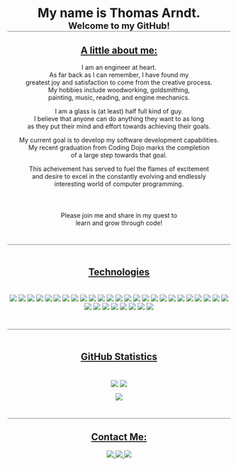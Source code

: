 <h1 align="center" style="border-bottom: 1px solid gray">My name is Thomas Arndt.
    <span style="font-size: 20px"><br>Welcome to my GitHub!</span>
</h1>
<h2 align="center" style="text-decoration: underline">A little about me:</h2>
<div align="center">
<p align="center">
    I am an engineer at heart.<br>
    As far back as I can remember, I have found my<br>
    greatest joy and satisfaction to come from the creative process.<br>
    My hobbies include woodworking, goldsmithing,<br>
    painting, music, reading, and engine mechanics.<br>
</p>
<p align="center">
    I am a glass is (at least) half full kind of guy.<br>
    I believe that anyone can do anything they want to as long<br>
    as they put their mind and effort towards achieving their goals.<br>
</p>
<p align="center">
    My current goal is to develop my software development capabilities.<br>
    My recent graduation from Coding Dojo marks the completion<br>
    of a large step towards that goal.<br>
</p>
</p align="center">
    This acheivement has served to fuel the flames of excitement<br>
    and desire to excel in the constantly evolving and endlessly<br>
    interesting world of computer programming.
</p>
<p align="center" style="border-bottom: 1px solid gray; padding: 40px 0">
    Please join me and share in my quest to<br>
    learn and grow through code!
</p>
<h2 style="padding-top: 20px; text-decoration: underline">Technologies</h2>
<p align="center" style="border-bottom: 1px solid gray; padding: 20px 0 40px 0">
    <img src="https://img.shields.io/badge/-HTML-E34F26?style=for-the-badge&logo=html5&logoColor=white"/>
    <img src="https://img.shields.io/badge/-CSS-1572B6?style=for-the-badge&logo=css3&logoColor=white"/>
    <img src="https://img.shields.io/badge/-Javascript-000000?style=for-the-badge&logo=javascript"/>
    <img src="https://img.shields.io/badge/-BOOTSTRAP-7952B3?style=for-the-badge&logo=bootstrap&logoColor=FFFFFF"/>
    <img src="https://img.shields.io/badge/-Python-F7F044?style=for-the-badge&logo=python&logoColor=3776AB"/>
    <img src="https://img.shields.io/badge/-Flask-000000?style=for-the-badge&logo=flask&logoColor=FFFFFF"/>
    <img src="https://img.shields.io/badge/-MYSQL-F29800?style=for-the-badge&logo=mysql&logoColor=4479A1"/>
    <img src="https://img.shields.io/badge/-NODE.JS-FFFFFF?style=for-the-badge&logo=node.js&logoColor=339933"/>
    <img src="https://img.shields.io/badge/-REACT-333333?style=for-the-badge&logo=react&logoColor=61DAFB"/>
    <img src="https://img.shields.io/badge/-EXPRESS-00BF5B?style=for-the-badge&logo=express&logoColor=00BFff"/>
    <img src="https://img.shields.io/badge/-MONGODB-FFFFFF?style=for-the-badge&logo=mongodb&logoColor=47A248"/>
    <img src="https://img.shields.io/badge/-JAVA-007396?style=for-the-badge&logo=java&logoColor=FFFFFF"/>
    <img src="https://img.shields.io/badge/-SPRING-00793B?style=for-the-badge&logo=spring&logoColor=6DB33F"/>
    <img src="https://img.shields.io/badge/-TOMCAT-F8DC75?style=for-the-badge&logo=apachetomcat&logoColor=000000"/>
    <img src="https://img.shields.io/badge/-.NET-512BD4?style=for-the-badge&logo=dotnet&logoColor=000000"/>
    <img src="https://img.shields.io/badge/-Razer-000000?style=for-the-badge&logo=razer&logoColor=00FF00"/>
    <img src="https://img.shields.io/badge/-SSMS-FFFFFF?style=for-the-badge&logo=microsoftsqlserver&logoColor=CC2927"/>
    <img src="https://img.shields.io/badge/-RabbitMQ-FF6600?style=for-the-badge&logo=rabbitmq&logoColor=000000"/>
    <img src="https://img.shields.io/badge/-GODOT-FFFFFF?style=for-the-badge&logo=godotengine&logoColor=478CBF"/>
    <img src="https://img.shields.io/badge/-Apache2-D22128?style=for-the-badge&logo=apache&logoColor=FFFFFF"/>
    <img src="https://img.shields.io/badge/-GUNICORN-499848?style=for-the-badge&logo=gunicorn&logoColor=FFFFFF"/>
    <img src="https://img.shields.io/badge/-VSCODE-333333?style=for-the-badge&logo=visualstudiocode&logoColor=007ACC"/>
    <img src="https://img.shields.io/badge/-SPRING TOOL SUITE-333333?style=for-the-badge&logo=spring&logoColor=6DB33F"/>
    <img src="https://img.shields.io/badge/-ADOBE PHOTOSHOP-31A8FF?style=for-the-badge&logo=adobephotoshop&logoColor=FFFFFF"/>
    <img src="https://img.shields.io/badge/-GIMP-5C5543?style=for-the-badge&logo=gimp&logoColor=FFFFFF"/>
    <img src="https://img.shields.io/badge/-INKSCAPE-000000?style=for-the-badge&logo=inkscape&logoColor=FFFFFF"/>
    <img src="https://img.shields.io/badge/-BLENDER 3D-333333?style=for-the-badge&logo=blender&logoColor=F5792A"/>
    <img src="https://img.shields.io/badge/-GITHUB-181717?style=for-the-badge&logo=github&logoColor=FFFFFF"/>
    <img src="https://img.shields.io/badge/-GIT-181717?style=for-the-badge&logo=git&logoColor=F05032"/>
    <img src="https://img.shields.io/badge/-POSTMAN-FF6C37?style=for-the-badge&logo=postman&logoColor=FFFFFF"/>
    <img src="https://img.shields.io/badge/-FIGMA-31A8FF?style=for-the-badge&logo=figma&logoColor=F24E1E"/>
    <img src="https://img.shields.io/badge/-TRELLO-0052CC?style=for-the-badge&logo=trello&logoColor=FFFFFF"/>
    <img src="https://img.shields.io/badge/-AMAZON AWS-FF9900?style=for-the-badge&logo=amazonaws&logoColor=232F3E"/>
</p>
<h2 style="padding-top: 20px; text-decoration: underline">GitHub Statistics</h2>
<p align="center" style="padding-top: 20px">
    <img align="center" src="https://github-readme-stats.vercel.app/api?username=Thomas-Arndt&show_icons=true&theme=merko&line_height=27" />
    <img align="center" src="https://github-readme-stats.vercel.app/api/top-langs/?username=Thomas-Arndt&theme=merko&hide=html,css, shell">
</p>
<p align="center" style="border-bottom: 1px solid gray; padding-bottom: 40px"> 
<img src="https://github-readme-streak-stats.herokuapp.com/?user=Thomas-Arndt&show_icons=true&locale=en&layout=compact&theme=merko&line_height=0"> 
</p>
<h2 style="text-decoration: underline">Contact Me:</h2>
<p align="center">
    <a href="mailto:arndtt42@gmail.com?subject=Hello from your GitHub page!" target="_blank" rel="noopener noreferrer">
    <img src="https://img.shields.io/badge/-GMAIL-FFFFFF?style=for-the-badge&logo=gmail&logoColor=E45139"/>
    </a>
    <a href="https://www.linkedin.com/in/thomas-arndt-developer/" target="_blank" rel="noopener noreferrer"><img src="https://img.shields.io/badge/-LinkedIn-333333?style=for-the-badge&logo=linkedin&logoColor=0A66C2"/>
    </a>
    <a href="https://discordapp.com/users/441066200286494720" target="_blank" rel="noopener noreferrer"><img src="https://img.shields.io/badge/-DISCORD-444444?style=for-the-badge&logo=discord&logoColor=7289DA"/>
    </a>
</p>
